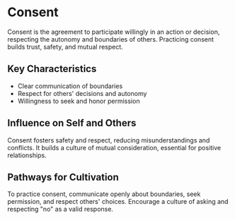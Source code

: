 # Consent

Consent is the agreement to participate willingly in an action or decision, respecting the autonomy and boundaries of others. Practicing consent builds trust, safety, and mutual respect.

## Key Characteristics

- Clear communication of boundaries
- Respect for others' decisions and autonomy
- Willingness to seek and honor permission

## Influence on Self and Others

Consent fosters safety and respect, reducing misunderstandings and conflicts. It builds a culture of mutual consideration, essential for positive relationships.

## Pathways for Cultivation

To practice consent, communicate openly about boundaries, seek permission, and respect others' choices. Encourage a culture of asking and respecting "no" as a valid response.
